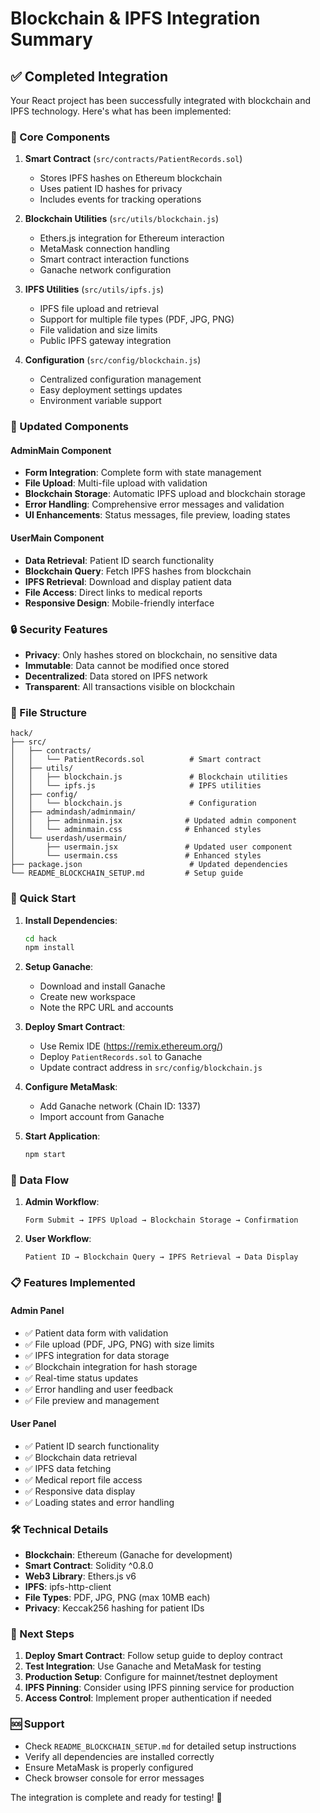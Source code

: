 # Blockchain & IPFS Integration Summary

## ✅ Completed Integration

Your React project has been successfully integrated with blockchain and IPFS technology. Here's what has been implemented:

### 🔧 Core Components

1. **Smart Contract** (`src/contracts/PatientRecords.sol`)
   - Stores IPFS hashes on Ethereum blockchain
   - Uses patient ID hashes for privacy
   - Includes events for tracking operations

2. **Blockchain Utilities** (`src/utils/blockchain.js`)
   - Ethers.js integration for Ethereum interaction
   - MetaMask connection handling
   - Smart contract interaction functions
   - Ganache network configuration

3. **IPFS Utilities** (`src/utils/ipfs.js`)
   - IPFS file upload and retrieval
   - Support for multiple file types (PDF, JPG, PNG)
   - File validation and size limits
   - Public IPFS gateway integration

4. **Configuration** (`src/config/blockchain.js`)
   - Centralized configuration management
   - Easy deployment settings updates
   - Environment variable support

### 🎯 Updated Components

#### AdminMain Component
- **Form Integration**: Complete form with state management
- **File Upload**: Multi-file upload with validation
- **Blockchain Storage**: Automatic IPFS upload and blockchain storage
- **Error Handling**: Comprehensive error messages and validation
- **UI Enhancements**: Status messages, file preview, loading states

#### UserMain Component
- **Data Retrieval**: Patient ID search functionality
- **Blockchain Query**: Fetch IPFS hashes from blockchain
- **IPFS Retrieval**: Download and display patient data
- **File Access**: Direct links to medical reports
- **Responsive Design**: Mobile-friendly interface

### 🔒 Security Features

- **Privacy**: Only hashes stored on blockchain, no sensitive data
- **Immutable**: Data cannot be modified once stored
- **Decentralized**: Data stored on IPFS network
- **Transparent**: All transactions visible on blockchain

### 📁 File Structure

```
hack/
├── src/
│   ├── contracts/
│   │   └── PatientRecords.sol          # Smart contract
│   ├── utils/
│   │   ├── blockchain.js               # Blockchain utilities
│   │   └── ipfs.js                     # IPFS utilities
│   ├── config/
│   │   └── blockchain.js               # Configuration
│   ├── admindash/adminmain/
│   │   ├── adminmain.jsx              # Updated admin component
│   │   └── adminmain.css              # Enhanced styles
│   └── userdash/usermain/
│       ├── usermain.jsx               # Updated user component
│       └── usermain.css               # Enhanced styles
├── package.json                        # Updated dependencies
└── README_BLOCKCHAIN_SETUP.md         # Setup guide
```

### 🚀 Quick Start

1. **Install Dependencies**:
   ```bash
   cd hack
   npm install
   ```

2. **Setup Ganache**:
   - Download and install Ganache
   - Create new workspace
   - Note the RPC URL and accounts

3. **Deploy Smart Contract**:
   - Use Remix IDE (https://remix.ethereum.org/)
   - Deploy `PatientRecords.sol` to Ganache
   - Update contract address in `src/config/blockchain.js`

4. **Configure MetaMask**:
   - Add Ganache network (Chain ID: 1337)
   - Import account from Ganache

5. **Start Application**:
   ```bash
   npm start
   ```

### 🔄 Data Flow

1. **Admin Workflow**:
   ```
   Form Submit → IPFS Upload → Blockchain Storage → Confirmation
   ```

2. **User Workflow**:
   ```
   Patient ID → Blockchain Query → IPFS Retrieval → Data Display
   ```

### 📋 Features Implemented

#### Admin Panel
- ✅ Patient data form with validation
- ✅ File upload (PDF, JPG, PNG) with size limits
- ✅ IPFS integration for data storage
- ✅ Blockchain integration for hash storage
- ✅ Real-time status updates
- ✅ Error handling and user feedback
- ✅ File preview and management

#### User Panel
- ✅ Patient ID search functionality
- ✅ Blockchain data retrieval
- ✅ IPFS data fetching
- ✅ Medical report file access
- ✅ Responsive data display
- ✅ Loading states and error handling

### 🛠️ Technical Details

- **Blockchain**: Ethereum (Ganache for development)
- **Smart Contract**: Solidity ^0.8.0
- **Web3 Library**: Ethers.js v6
- **IPFS**: ipfs-http-client
- **File Types**: PDF, JPG, PNG (max 10MB each)
- **Privacy**: Keccak256 hashing for patient IDs

### 📝 Next Steps

1. **Deploy Smart Contract**: Follow setup guide to deploy contract
2. **Test Integration**: Use Ganache and MetaMask for testing
3. **Production Setup**: Configure for mainnet/testnet deployment
4. **IPFS Pinning**: Consider using IPFS pinning service for production
5. **Access Control**: Implement proper authentication if needed

### 🆘 Support

- Check `README_BLOCKCHAIN_SETUP.md` for detailed setup instructions
- Verify all dependencies are installed correctly
- Ensure MetaMask is properly configured
- Check browser console for error messages

The integration is complete and ready for testing! 🎉

